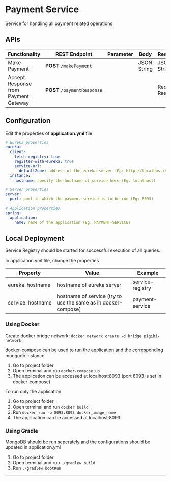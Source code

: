 # Payment Service

Service for handling all payment related operations

## APIs

| Functionality | REST Endpoint | Parameter | Body | Response |
| --- | --- | --- | --- | --- |
| Make Payment | **POST** `/makePayment` |     | JSON String | JSON String |
| Accept Response from Payment Gateway | **POST** `/paymentResponse` |     |     | Redirect Response |

## Configuration

Edit the properties of **application.yml** file

```yaml
# Eureka properties
eureka:
  client:
    fetch-registry: true
    register-with-eureka: true
    service-url:
      defaultZone: address of the eureka server (Eg: http://localhost:8761/eureka)
  instance:
    hostname: specify the hostname of service here (Eg: localhost)

# Server properties
server:
  port: port in which the payment service is to be run (Eg: 8093)

# Application properties
spring:
  application:
    name: name of the application (Eg: PAYMENT-SERVICE)
```

## Local Deployment

Service Registry should be started for successful execution of all queries.

In application.yml file, change the properties

| Property | Value | Example |
| --- | --- | --- |
| eureka_hostname | hostname of eureka server | service-registry |
| service_hostname | hostname of service (try to use the same as in docker-compose) | payment-service |

### Using Docker

Create docker bridge network: `docker network create -d bridge pigihi-network`

docker-compose can be used to run the application and the corresponding mongodb instance

1.  Go to project folder
2.  Open terminal and run `docker-compose up`
3.  The application can be accessed at localhost:8093 (port 8093 is set in docker-compose)

To run only the application

1.  Go to project folder
2.  Open terminal and run `docker build .`
3.  Run `docker run -p 8093:8093 docker_image_name`
4.  The application can be accessed at localhost:8093

### Using Gradle

MongoDB should be run seperately and the configurations should be updated in application.yml

1.  Go to project folder
2.  Open terminal and run `./gradlew build`
3.  Run `./gradlew bootRun`

* * *
